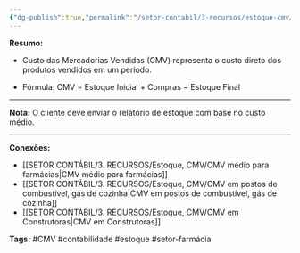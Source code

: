 ```yaml
---
{"dg-publish":true,"permalink":"/setor-contabil/3-recursos/estoque-cmv/apurar-custo-da-mercadoria-servico/","dgPassFrontmatter":true,"created":"2025-06-05T15:43:03.134-03:00","updated":"2025-06-05T22:28:18.792-03:00"}
---
```



**Resumo:** 

- Custo das Mercadorias Vendidas (CMV) representa o custo direto dos produtos vendidos em um período.

- Fórmula:    CMV = Estoque Inicial + Compras − Estoque Final

---

**Nota:**
O cliente deve enviar o relatório de estoque com base no custo médio.

---

**Conexões:**

- [[SETOR CONTÁBIL/3. RECURSOS/Estoque, CMV/CMV médio para farmácias\|CMV médio para farmácias]]
- [[SETOR CONTÁBIL/3. RECURSOS/Estoque, CMV/CMV em postos de combustível, gás de cozinha\|CMV em postos de combustível, gás de cozinha]]
- [[SETOR CONTÁBIL/3. RECURSOS/Estoque, CMV/CMV em Construtoras\|CMV em Construtoras]]

**Tags:** #CMV #contabilidade #estoque #setor-farmácia 
